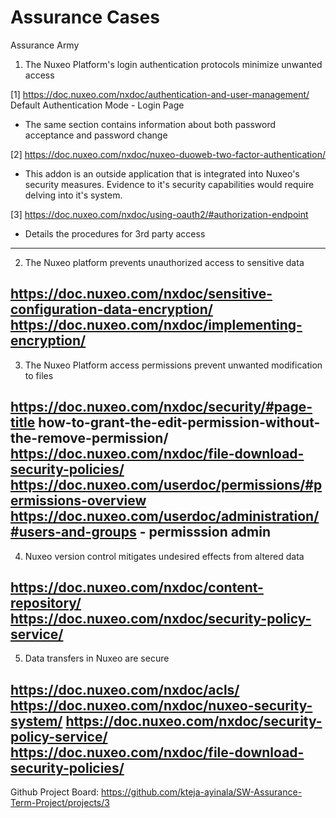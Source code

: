 # Assurance Cases

Assurance Army

1. The Nuxeo Platform's login authentication protocols minimize unwanted access

[1] https://doc.nuxeo.com/nxdoc/authentication-and-user-management/ Default Authentication Mode - Login Page<br>
- The same section contains information about both password acceptance and password change<br>

[2] https://doc.nuxeo.com/nxdoc/nuxeo-duoweb-two-factor-authentication/<br>
- This addon is an outside application that is integrated into Nuxeo's security measures. Evidence to it's security capabilities would require delving into it's system.<br>

[3] https://doc.nuxeo.com/nxdoc/using-oauth2/#authorization-endpoint<br>
- Details the procedures for 3rd party access
----------------------------------------------------------------------------------------------------------------------------------------
2. The Nuxeo platform prevents unauthorized access to sensitive data

https://doc.nuxeo.com/nxdoc/sensitive-configuration-data-encryption/
https://doc.nuxeo.com/nxdoc/implementing-encryption/
----------------------------------------------------------------------------------------------------------------------------------------
3. The Nuxeo Platform access permissions prevent unwanted modification to files

https://doc.nuxeo.com/nxdoc/security/#page-title
how-to-grant-the-edit-permission-without-the-remove-permission/
https://doc.nuxeo.com/nxdoc/file-download-security-policies/
https://doc.nuxeo.com/userdoc/permissions/#permissions-overview
https://doc.nuxeo.com/userdoc/administration/#users-and-groups - permisssion admin
----------------------------------------------------------------------------------------------------------------------------------------
4.  Nuxeo version control mitigates undesired effects from altered data

https://doc.nuxeo.com/nxdoc/content-repository/
https://doc.nuxeo.com/nxdoc/security-policy-service/
----------------------------------------------------------------------------------------------------------------------------------------
5. Data transfers in Nuxeo are secure

https://doc.nuxeo.com/nxdoc/acls/
https://doc.nuxeo.com/nxdoc/nuxeo-security-system/
https://doc.nuxeo.com/nxdoc/security-policy-service/
https://doc.nuxeo.com/nxdoc/file-download-security-policies/
----------------------------------------------------------------------------------------------------------------------------------------
Github Project Board: https://github.com/kteja-ayinala/SW-Assurance-Term-Project/projects/3
